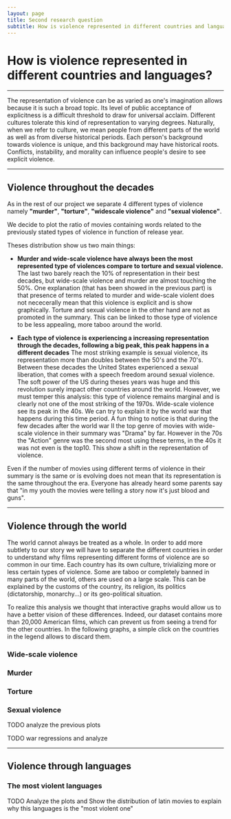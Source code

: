 ```yaml
---
layout: page
title: Second research question
subtitle: How is violence represented in different countries and languages?
---
```


# How is violence represented in different countries and languages?

* * *

The representation of violence can be as varied as one's imagination allows because it is such a broad topic.
Its level of public acceptance of explicitness is a difficult threshold to draw for universal acclaim.
Different cultures tolerate this kind of representation to varying degrees.
Naturally, when we refer to culture, we mean people from different parts of the world as well as from diverse historical periods.
Each person's background towards violence is unique, and this background may have historical roots.
Conflicts, instability, and morality can influence people's desire to see explicit violence.

* * *

## Violence throughout the decades

As in the rest of our project we separate 4 different types of violence namely **"murder"**, **"torture"**, **"widescale violence"** and **"sexual violence"**.

We decide to plot the ratio of movies containing words related to the previously stated types of violence in function of release year. 

<div class="flourish-embed flourish-chart" data-src="visualisation/12255788"><script src="https://public.flourish.studio/resources/embed.js"></script></div>

Theses distribution show us two main things:
- **Murder and wide-scale violence have always been the most represented type of violences compare to torture and sexual violence.**
The last two barely reach the 10% of representation in their best decades, but wide-scale violence and murder are almost touching the 50%. One explanation (that has been showed in the previous part) is that presence of terms related to murder and wide-scale violent does not nececerally mean that this violence is explicit and is show graphically. Torture and sexual violence in the other hand are not as promoted in the summary. 
This can be linked to those type of violence to be less appealing, more taboo around the world. 

- **Each type of violence is experiencing a increasing representation through the decades, following a big peak, this peak happens in a different decades**
The most striking example is sexual violence, its representation more than doubles between the 50's and the 70's. Between these decades the United States experienced a sexual liberation, that comes with a speech freedom around sexual violence. The soft power of the US during theses years was huge and this revolution surely impact other countries around the world. However, we must temper this analysis: this type of violence remains marginal and is clearly not one of the most striking of the 1970s.
Wide-scale violence see its peak in the 40s. We can try to explain it by the world war that happens during this time period. A fun thing to notice is that during the few decades after the world war II the top genre of movies with wide-scale violence in their summary was "Drama" by far. However in the 70s the "Action" genre was the second most using these terms, in the 40s it was not even is the top10. This show a shift in the representation of violence. 


Even if the number of movies using different terms of violence in their summary is the same or is evolving does not mean that its representation is the same throughout the era. Everyone has already heard some parents say that "in my youth the movies were telling a story now it's just blood and guns".

* * *

## Violence through the world

The world cannot always be treated as a whole. In order to add more subtlety to our story we will have to separate the different countries in order to understand why films representing different forms of violence are so common in our time. Each country has its own culture, trivializing more or less certain types of violence. Some are taboo or completely banned in many parts of the world, others are used on a large scale. This can be explained by the customs of the country, its religion, its politics (dictatorship, monarchy...) or its geo-political situation.

To realize this analysis we thought that interactive graphs would allow us to have a better vision of these differences. Indeed, our dataset contains more than 20,000 American films, which can prevent us from seeing a trend for the other countries. In the following graphs, a simple click on the countries in the legend allows to discard them.  

### Wide-scale violence

<div class="flourish-embed flourish-chart" data-src="visualisation/12249407"><script src="https://public.flourish.studio/resources/embed.js"></script></div>

### Murder

<div class="flourish-embed flourish-chart" data-src="visualisation/12249874"><script src="https://public.flourish.studio/resources/embed.js"></script></div>

### Torture

<div class="flourish-embed flourish-chart" data-src="visualisation/12249641"><script src="https://public.flourish.studio/resources/embed.js"></script></div>

### Sexual violence

<div class="flourish-embed flourish-chart" data-src="visualisation/12248536"><script src="https://public.flourish.studio/resources/embed.js"></script></div>

TODO analyze the previous plots 

TODO war regressions and analyze

* * *

## Violence through languages

<div class="flourish-embed flourish-chart" data-src="visualisation/12257124"><script src="https://public.flourish.studio/resources/embed.js"></script></div>

### The most violent languages
<div class="flourish-embed flourish-chart" data-src="visualisation/12257402"><script src="https://public.flourish.studio/resources/embed.js"></script></div>

TODO Analyze the plots and Show the distribution of latin movies to explain why this languages is the "most violent one"